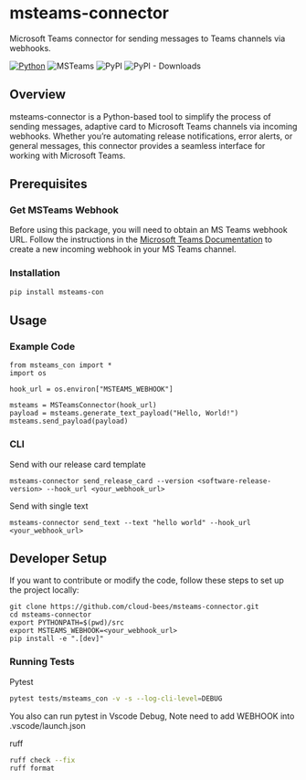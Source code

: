 # msteams-connector
Microsoft Teams connector for sending messages to Teams channels via webhooks.

[![Python](https://img.shields.io/badge/Python-3.10%20%7C%203.11-blue?style=flat&logo=python&logoColor=white)](https://www.python.org/downloads/release/python-3100/)
![MSTeams](https://img.shields.io/badge/Teams-6264A7?style=flat&logo=microsoft-teams&logoColor=white)
![PyPI](https://img.shields.io/pypi/v/msteams-con?label=pypi%20package)
![PyPI - Downloads](https://img.shields.io/pypi/dm/msteams-con)

## Overview

msteams-connector is a Python-based tool to simplify the process of sending messages, adaptive card to Microsoft Teams channels via incoming webhooks. Whether you’re automating release notifications, error alerts, or general messages, this connector provides a seamless interface for working with Microsoft Teams.

## Prerequisites
### Get MSTeams Webhook

Before using this package, you will need to obtain an MS Teams webhook URL. Follow the instructions in the [Microsoft Teams Documentation](https://learn.microsoft.com/en-us/microsoftteams/platform/webhooks-and-connectors/how-to/add-incoming-webhook?tabs=newteams%2Cdotnet) to create a new incoming webhook in your MS Teams channel.

### Installation
```sh
pip install msteams-con
```


## Usage

### Example Code
```
from msteams_con import *
import os

hook_url = os.environ["MSTEAMS_WEBHOOK"]

msteams = MSTeamsConnector(hook_url)
payload = msteams.generate_text_payload("Hello, World!")
msteams.send_payload(payload)
```

### CLI

Send with our release card template
```
msteams-connector send_release_card --version <software-release-version> --hook_url <your_webhook_url>
```
Send with single text
```
msteams-connector send_text --text "hello world" --hook_url <your_webhook_url> 
```

## Developer Setup
If you want to contribute or modify the code, follow these steps to set up the project locally:
```
git clone https://github.com/cloud-bees/msteams-connector.git
cd msteams-connector
export PYTHONPATH=$(pwd)/src
export MSTEAMS_WEBHOOK=<your_webhook_url>
pip install -e ".[dev]"
```

### Running Tests

Pytest
```sh
pytest tests/msteams_con -v -s --log-cli-level=DEBUG
```
You also can run pytest in Vscode Debug, Note need to add WEBHOOK into .vscode/launch.json

ruff
```sh
ruff check --fix
ruff format
```
